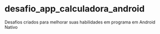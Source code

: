 # desafio_app_calculadora_android
Desafios criados para melhorar suas habilidades em programa em Android Nativo
